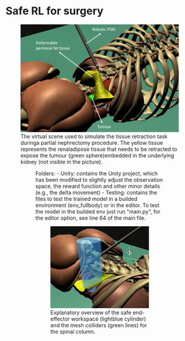 # Safe RL for surgery

<figure>
 <img src="images/Picture3.png"> 
 <figcaption> The virtual scene used to simulate the tissue retraction task duringa  partial  nephrectomy  procedure.  The  yellow  tissue  represents  the  renaladipose tissue that needs to be retracted to expose the tumour (green sphere)embedded in the underlying kidney (not visible in the picture). </figcaption>
<figure>
Folders:
- Unity: contains the Unity project, which has been modified to slightly adjust the observation space, the reward function and other minor details (e.g., the delta movement)
- Testing: contains the files to test the trained model in a builded environment (env_fullbody) or in the editor. To test the model in the builded env just run "main.py", for the editor option, see line 64 of the main file.
    
<figure>
 <img src="images/workspace2_updated3.png"> 
 <figcaption> Explanatory  overview  of  the  safe  end-effector  workspace  (lightblue cylinder) and the mesh colliders (green lines) for the spinal column. </figcaption>
<figure>
